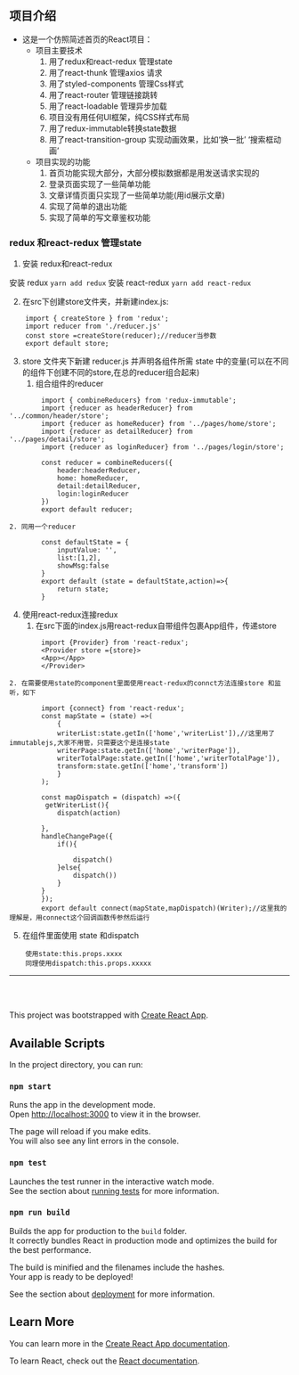 ## 项目介绍

- 这是一个仿照简述首页的React项目：
    - 项目主要技术
        1. 用了redux和react-redux 管理state
        2. 用了react-thunk 管理axios 请求
        3. 用了styled-components 管理Css样式
        4. 用了react-router 管理链接跳转
        5. 用了react-loadable 管理异步加载
        6. 项目没有用任何UI框架，纯CSS样式布局
        7. 用了redux-immutable转换state数据
        8. 用了react-transition-group 实现动画效果，比如‘换一批’ ‘搜索框动画’
    - 项目实现的功能
        1. 首页功能实现大部分，大部分模拟数据都是用发送请求实现的
        2. 登录页面实现了一些简单功能
        3. 文章详情页面只实现了一些简单功能(用id展示文章)
        4. 实现了简单的退出功能
        5. 实现了简单的写文章鉴权功能

### redux 和react-redux 管理state

1. 安装 redux和react-redux

安装 redux `yarn add redux`
安装 react-redux `yarn add react-redux `

2. 在src下创建store文件夹，并新建index.js:
```
    import { createStore } from 'redux';
    import reducer from './reducer.js'
    const store =createStore(reducer);//reducer当参数
    export default store;
```

3. store 文件夹下新建 reducer.js 并声明各组件所需 state 中的变量(可以在不同的组件下创建不同的store,在总的reducer组合起来)
    1. 组合组件的reducer
```
        import { combineReducers} from 'redux-immutable';
        import {reducer as headerReducer} from '../common/header/store';
        import {reducer as homeReducer} from '../pages/home/store';
        import {reducer as detailReducer} from '../pages/detail/store';
        import {reducer as loginReducer} from '../pages/login/store';

        const reducer = combineReducers({
            header:headerReducer,
            home: homeReducer,
            detail:detailReducer,
            login:loginReducer
        })
        export default reducer;
```

    2. 同用一个reducer
```
        const defaultState = {
            inputValue: '',
            list:[1,2],
            showMsg:false
        }
        export default (state = defaultState,action)=>{
            return state;
        }
```
4. 使用react-redux连接redux
    1. 在src下面的index.js用react-redux自带组件包裹App组件，传递store
```
        import {Provider} from 'react-redux';
        <Provider store ={store}>
        <App></App>
        </Provider>
```
    2. 在需要使用state的component里面使用react-redux的connct方法连接store 和监听，如下
```
        import {connect} from 'react-redux';
        const mapState = (state) =>(
            {
            writerList:state.getIn(['home','writerList']),//这里用了immutablejs,大家不用管，只需要这个是连接state
            writerPage:state.getIn(['home','writerPage']),
            writerTotalPage:state.getIn(['home','writerTotalPage']),
            transform:state.getIn(['home','transform'])
            }
        );

        const mapDispatch = (dispatch) =>({
         getWriterList(){
            dispatch(action)
            
        },
        handleChangePage({
            if(){
                
                dispatch()
            }else{
                dispatch())
            }
        }
        });
        export default connect(mapState,mapDispatch)(Writer);//这里我的理解是，用connect这个回调函数传参然后运行 
```

5. 在组件里面使用 state 和dispatch
```
    使用state:this.props.xxxx 
    同理使用dispatch:this.props.xxxxx
```




---
<br/>
<br/>


This project was bootstrapped with [Create React App](https://github.com/facebook/create-react-app).

## Available Scripts

In the project directory, you can run:

### `npm start`

Runs the app in the development mode.<br>
Open [http://localhost:3000](http://localhost:3000) to view it in the browser.

The page will reload if you make edits.<br>
You will also see any lint errors in the console.

### `npm test`

Launches the test runner in the interactive watch mode.<br>
See the section about [running tests](https://facebook.github.io/create-react-app/docs/running-tests) for more information.

### `npm run build`

Builds the app for production to the `build` folder.<br>
It correctly bundles React in production mode and optimizes the build for the best performance.

The build is minified and the filenames include the hashes.<br>
Your app is ready to be deployed!

See the section about [deployment](https://facebook.github.io/create-react-app/docs/deployment) for more information.

## Learn More

You can learn more in the [Create React App documentation](https://facebook.github.io/create-react-app/docs/getting-started).

To learn React, check out the [React documentation](https://reactjs.org/).
